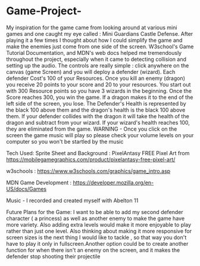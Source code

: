 # Game-Project-

My inspiration for the game came from looking around at various mini games and one caught my eye called : Mini Guardians Castle Defense. After playing it a few times I thought about how I could simplify the game and make the enemies just come from one side of the screen. W3school's Game Tutorial Documentation, and MDN's web docs  helped me tremendously throughout the project, especially when it came to detecting collision and setting up the audio. The controls are really simple : click anywhere on the canvas (game Screen) and you will deploy a defender (wizard). Each defender Cost's 100 of your Resources. Once you kill an enemy (dragon) you receive 20 points to your score and 20 to your resources. You start out with 300 Resource points so you have 3 wizards in the beginning. Once the Score reaches 300, you win the game. If a dragon makes it to the end of the left side of the screen, you lose. The Defender's Health is represented by the black 100 above them and the dragon's health is the black 100 above them. If your defender collides with the dragon it will take the health of the dragon and subtract from your wizard. If your wizard's health reaches 100, they are eliminated from the game. WARNING - Once you click on the screen the game music will play so please check your volume levels on your computer so you won't be startled by the music 

Tech Used:
Sprite Sheet and Background : PixelAntasy FREE Pixel Art from https://mobilegamegraphics.com/product/pixelantasy-free-pixel-art/


w3schools : https://www.w3schools.com/graphics/game_intro.asp



MDN Game Development : https://developer.mozilla.org/en-US/docs/Games


Music - I recorded and created myself with Abelton 11




Future Plans for the Game:
I want to be able to add my second defender character ( a princess) as well as another enemy to make the game have more variety. Also adding extra levels would make it more enjoyable to play rather than just one level. Also thinking about making it more responsive for screen sizes is the next thing I would like to tackle , so that way you don't have to play it only in fullscreen.Another option could be to create another function for when there isn't an enemy on the screen, and it makes the defender stop shooting their projectile 
